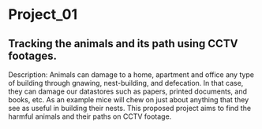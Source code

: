 # Project_01
## Tracking the animals and its path using CCTV footages.

Description:
 Animals can damage to a home, apartment and office any type of building through gnawing, nest-building, and defecation. In that case, they can damage our datastores such as papers, printed documents, and books, etc. As an example mice will chew on just about anything that they see as useful in building their nests. This proposed project aims to find the harmful animals and their paths on CCTV footage.  

